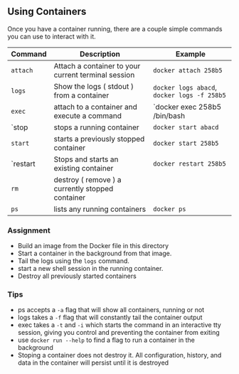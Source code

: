 Using Containers
----------------

Once you have a container running, there are a couple simple commands you can use to interact with it.


| Command | Description | Example |
|---------|-------------|---------|
| `attach` | Attach a container to your current terminal session | `docker attach 258b5` |
| `logs`   | Show the logs ( stdout ) from a container | `docker logs abacd`, `docker logs -f 258b5` |
| `exec`   | attach to a container and execute a command | `docker exec 258b5 /bin/bash |
| `stop    | stops a running container | `docker start abacd` |
| `start`  | starts a previously stopped container | `docker start 258b5` |
| `restart | Stops and starts an existing container | `docker restart 258b5` |
| `rm`     | destroy ( remove ) a currently stopped container |
| `ps`     | lists any running containers | `docker ps` |

### Assignment

* Build an image from the Docker file in this directory
* Start a container in the background from that image.
* Tail the logs using the `logs` command.
* start a new shell session in the running container.
* Destroy all previously started containers

### Tips
* ps accepts a `-a` flag that will show all containers, running or not
* logs takes a `-f` flag that will constantly tail the container output
* exec takes a `-t` and `-i` which starts the command in an interactive tty session, giving you control and preventing the container from exiting
* use `docker run --help` to find a flag to run a container in the background
* Stoping a container does not destroy it. All configuration, history, and data in the container will persist until it is destroyed
